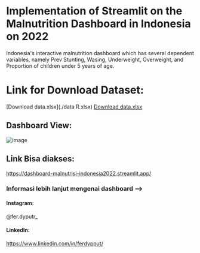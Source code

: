 # Implementation of Streamlit on the Malnutrition Dashboard in Indonesia on 2022

Indonesia's interactive malnutrition dashboard which has several dependent variables, namely Prev Stunting, Wasing, Underweight, Overweight, and Proportion of children under 5 years of age.

# Link for Download Dataset:

[Download data.xlsx](./data R.xlsx)
[Download data.xlsx](./DataR.xlsx)

## Dashboard View:
![image](https://github.com/FerdyPut/Dashboard-Malnutrisi-Python/assets/96618837/4fca5c99-9055-4bcc-b246-a4a5735a62f8)

## Link Bisa diakses:
https://dashboard-malnutrisi-indonesia2022.streamlit.app/


### Informasi lebih lanjut mengenai dashboard -->
#### Instagram:
@fer.dyputr_
#### Linkedln:
https://www.linkedin.com/in/ferdypput/

